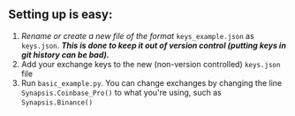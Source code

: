 ## Setting up is easy:
1. *Rename or create a new file of the format* `keys_example.json` as `keys.json`. ***This is done to keep it out of version control (putting keys in git history can be bad).***
2. Add your exchange keys to the new (non-version controlled) `keys.json` file
3. Run `basic_example.py`. You can change exchanges by changing the line `Synapsis.Coinbase_Pro()` to what you're using, such as `Synapsis.Binance()`